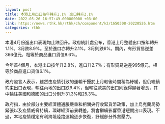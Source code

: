 ```yaml
---
layout: post
title: 本港上月出口按年轉升1.1%　進口轉升2.1%
date: 2022-05-26 16:57:49.000000000 +08:00
link: https://news.rthk.hk/rthk/ch/component/k2/1650308-20220526.htm
categories: rthk
---
```


本港4月份進出口表現均止跌回升。政府統計處公布，香港上月整體出口按年轉升1.1%，3月跌8.9%。至於進口亦轉升2.1%，3月則跌6%。期內，有形貿易逆差366億元，相等於商品進口貨值8.6%。

今年首4個月，本港出口按年升2.8%，進口升2.7%；有形貿易逆差995億元，相等於商品進口貨值6.1%。

政府發言人表示，雖然由疫情引致的運輸干擾於上月較後時間稍為紓緩，但仍繼續約束出口表現，輸往內地的出口跌9.4%，但輸往歐美的出口則錄得顯著增長，其中輸往美國和德國的出口分別升31.3%和25.3%。

政府指，由於部分主要經濟體通脹嚴重和相關央行收緊貨幣政策，加上烏克蘭局勢緊張以及疫情威脅持續，環球經濟前景轉差，將會繼續影響香港短期出口表現。不過，本地疫情穩定有利跨境陸路運輸逐步恢復，紓緩部分外貿壓力。

